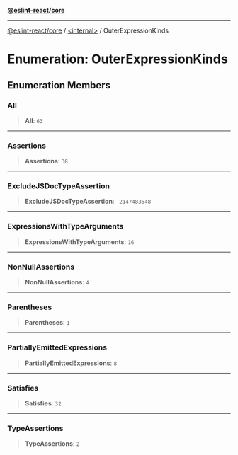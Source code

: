 [**@eslint-react/core**](../../README.md)

***

[@eslint-react/core](../../README.md) / [\<internal\>](../README.md) / OuterExpressionKinds

# Enumeration: OuterExpressionKinds

## Enumeration Members

### All

> **All**: `63`

***

### Assertions

> **Assertions**: `38`

***

### ExcludeJSDocTypeAssertion

> **ExcludeJSDocTypeAssertion**: `-2147483648`

***

### ExpressionsWithTypeArguments

> **ExpressionsWithTypeArguments**: `16`

***

### NonNullAssertions

> **NonNullAssertions**: `4`

***

### Parentheses

> **Parentheses**: `1`

***

### PartiallyEmittedExpressions

> **PartiallyEmittedExpressions**: `8`

***

### Satisfies

> **Satisfies**: `32`

***

### TypeAssertions

> **TypeAssertions**: `2`

